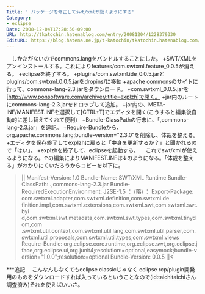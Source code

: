 ```yaml
---
Title: ' パッケージを修正してswt/xmlが動くようにする'
Category:
- eclipse
Date: 2008-12-04T17:28:50+09:00
URL: http://tkatochin.hatenablog.com/entry/20081204/1228379330
EditURL: https://blog.hatena.ne.jp/t-katochin/tkatochin.hatenablog.com/atom/entry/6653586347154754392
---
```


　しかたがないのでcommons.langをバンドルすることにした。
+SWT/XMLをアンインストールする。これによりfeatures/com.swtxml.feature_0.0.5が消える。
+eclipseを終了する。
+plugins/com.swtxml.ide_0.0.5.jarとplugins/com.swtxml_0.0.5.jarをdropins/に移動
+apache commonsのサイトに行って、commons-lang-2.3.jarをダウンロード。
+com.swtxml_0.0.5.jarを[http://www.ponsoftware.com/archiver/:title=explzh]で開く。
+jar内のルートにcommons-lang-2.3.jarをドロップして追加。
+jar内の、META-INF/MANIFEST.INFを選択して[CTRL+T]でエディタを開く(こうすると編集後自動的に差し替えてくれて便利）
+Bundle-ClassPathの行末に、「,commons-lang-2.3.jar」を追記。
+Require-Bundleから、org.apache.commons.lang;bundle-version="2.3.0"を削除し、体裁を整える。
+エディタを保存終了してexplzhに戻ると「中身を更新するか？」と聞かれるので「はい」。
+explzhを終了して、eclipseを起動する。
　これでswt/xmlが使えるようになる。↑の編集によりMANIFEST.INFは↓のようになる。「体裁を整える」がわかりにくいだろうからコピーを以下に。

>||
Manifest-Version: 1.0
Bundle-Name: SWT/XML Runtime
Bundle-ClassPath: .,commons-lang-2.3.jar
Bundle-RequiredExecutionEnvironment: J2SE-1.5
：
(略)
：
Export-Package: com.swtxml.adapter,com.swtxml.definition,com.swtxml.de
 finition.impl,com.swtxml.extensions,com.swtxml.swt,com.swtxml.swt.byi
 d,com.swtxml.swt.metadata,com.swtxml.swt.types,com.swtxml.tinydom,com
 .swtxml.util.context,com.swtxml.util.lang,com.swtxml.util.parser,com.
 swtxml.util.proposals,com.swtxml.util.types,com.swtxml.views
Require-Bundle: org.eclipse.core.runtime,org.eclipse.swt,org.eclipse.j
 face,org.eclipse.ui,org.junit4;resolution:=optional,easymock;bundle-v
 ersion="1.0.0";resolution:=optional
Bundle-Version: 0.0.5
||<


***追記
　こんなんしなくてもeclipse classicじゃなく eclipse rcp/plugin開発用のものをダウンロードすれば入っているということなので(id:taichitaichiさん調査済み)それを使えばいいさ。
